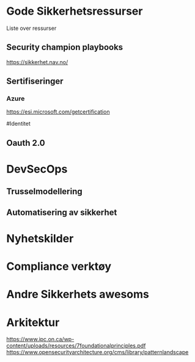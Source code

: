 # Gode Sikkerhetsressurser
Liste over ressurser 


## Security champion playbooks
https://sikkerhet.nav.no/


## Sertifiseringer

### Azure
https://esi.microsoft.com/getcertification

#Identitet 

## Oauth 2.0 

# DevSecOps

## Trusselmodellering

## Automatisering av sikkerhet 

# Nyhetskilder

# Compliance verktøy 

# Andre Sikkerhets awesoms

# Arkitektur 
https://www.ipc.on.ca/wp-content/uploads/resources/7foundationalprinciples.pdf 
https://www.opensecurityarchitecture.org/cms/library/patternlandscape

